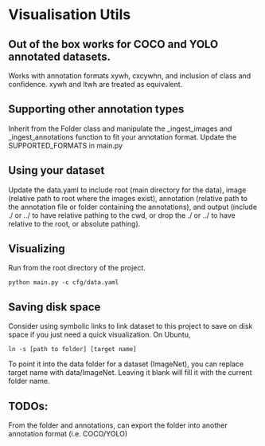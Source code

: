 # Visualisation Utils

## Out of the box works for COCO and YOLO annotated datasets. 
Works with annotation formats xywh, cxcywhn, and inclusion of class and confidence. xywh and ltwh are treated as equivalent.

## Supporting other annotation types
Inherit from the Folder class and manipulate the _ingest_images and _ingest_annotations function to fit your annotation format. Update the SUPPORTED_FORMATS in main.py

## Using your dataset
Update the data.yaml to include root (main directory for the data), image (relative path to root where the images exist), annotation (relative path to the annotation file or folder containing the annotations), and output (include ./ or ../ to have relative pathing to the cwd, or drop the ./ or ../ to have relative to the root, or absolute pathing).

## Visualizing

Run from the root directory of the project.

```
python main.py -c cfg/data.yaml
```

## Saving disk space
Consider using symbolic links to link dataset to this project to save on disk space if you just need a quick visualization. On Ubuntu, 

```
ln -s [path to folder] [target name]
```

To point it into the data folder for a dataset (ImageNet), you can replace target name with data/ImageNet. Leaving it blank will fill it with the current folder name.

## TODOs:
From the folder and annotations, can export the folder into another annotation format (i.e. COCO/YOLO)
